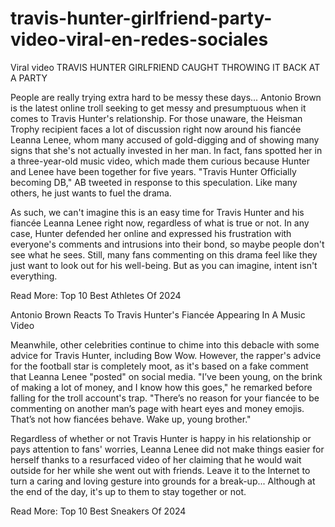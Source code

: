 # travis-hunter-girlfriend-party-video-viral-en-redes-sociales

Viral video TRAVIS HUNTER GIRLFRIEND CAUGHT THROWING IT BACK AT A PARTY

People are really trying extra hard to be messy these days...
Antonio Brown is the latest online troll seeking to get messy and presumptuous when it comes to Travis Hunter's relationship. For those unaware, the Heisman Trophy recipient faces a lot of discussion right now around his fiancée Leanna Lenee, whom many accused of gold-digging and of showing many signs that she's not actually invested in her man. In fact, fans spotted her in a three-year-old music video, which made them curious because Hunter and Lenee have been together for five years. "Travis Hunter Officially becoming DB," AB tweeted in response to this speculation. Like many others, he just wants to fuel the drama.

As such, we can't imagine this is an easy time for Travis Hunter and his fiancée Leanna Lenee right now, regardless of what is true or not. In any case, Hunter defended her online and expressed his frustration with everyone's comments and intrusions into their bond, so maybe people don't see what he sees. Still, many fans commenting on this drama feel like they just want to look out for his well-being. But as you can imagine, intent isn't everything.

Read More: Top 10 Best Athletes Of 2024

Antonio Brown Reacts To Travis Hunter's Fiancée Appearing In A Music Video


Meanwhile, other celebrities continue to chime into this debacle with some advice for Travis Hunter, including Bow Wow. However, the rapper's advice for the football star is completely moot, as it's based on a fake comment that Leanna Lenee "posted" on social media. "I’ve been young, on the brink of making a lot of money, and I know how this goes," he remarked before falling for the troll account's trap. "There’s no reason for your fiancée to be commenting on another man’s page with heart eyes and money emojis. That’s not how fiancées behave. Wake up, young brother."

Regardless of whether or not Travis Hunter is happy in his relationship or pays attention to fans' worries, Leanna Lenee did not make things easier for herself thanks to a resurfaced video of her claiming that he would wait outside for her while she went out with friends. Leave it to the Internet to turn a caring and loving gesture into grounds for a break-up... Although at the end of the day, it's up to them to stay together or not.

Read More: Top 10 Best Sneakers Of 2024
